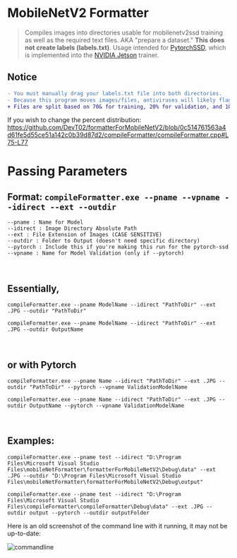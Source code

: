 # MobileNetV2 Formatter
> Compiles images into directories usable for mobilenetv2ssd training as well as the required text files. AKA "prepare a dataset." **This does not create labels (labels.txt)**. Usage intended for 
[PytorchSSD](https://github.com/qfgaohao/pytorch-ssd/), which is implemented into the [NVIDIA Jetson](https://github.com/dusty-nv/jetson-inference) trainer.

## Notice
```diff
- You must manually drag your labels.txt file into both directories. 
- Because this program moves images/files, antiviruses will likely flag it as malicious. Just exclude the program.
+ Files are split based on 70& for training, 20% for validation, and 10% for testing.  
```
If you wish to change the percent distribution:
https://github.com/DevT02/formatterForMobileNetV2/blob/0c514761563a4d61fe5d55ce51a142c0b39d87d2/compileFormatter/compileFormatter.cpp#L75-L77
# Passing Parameters
## Format: ``compileFormatter.exe --pname --vpname --idirect --ext --outdir``
```
--pname : Name for Model
--idirect : Image Directory Absolute Path
--ext : File Extension of Images (CASE SENSITIVE)
--outdir : Folder to Output (doesn't need specific directory)
--pytorch : Include this if you're making this run for the pytorch-ssd
--vpname : Name for Model Validation (only if --pytorch)
```
&nbsp;
## Essentially,

```compileFormatter.exe --pname ModelName --idirect "PathToDir" --ext .JPG --outdir "PathToDir"```

```compileFormatter.exe --pname ModelName --idirect "PathToDir" --ext .JPG --outdir OutputName```

&nbsp;

## or with Pytorch
```compileFormatter.exe --pname Name --idirect "PathToDir" --ext .JPG --outdir "PathToDir" --pytorch --vpname ValidationModelName```

```compileFormatter.exe --pname Name --idirect "PathToDir" --ext .JPG --outdir OutputName --pytorch --vpname ValidationModelName```


&nbsp;
## Examples:

```compileFormatter.exe --pname test --idirect "D:\Program Files\Microsoft Visual Studio Files\mobileNetFormatter\formatterForMobileNetV2\Debug\data" --ext .JPG --outdir "D:\Program Files\Microsoft Visual Studio Files\mobileNetFormatter\formatterForMobileNetV2\Debug\output"```


```compileFormatter.exe --pname test --idirect "D:\Program Files\Microsoft Visual Studio Files\compileFormatter\compileFormatter\Debug\data" --ext .JPG --outdir output --pytorch --outdir outputFolder```





Here is an old screenshot of the command line with it running, it may not be up-to-date:

![commandline](https://user-images.githubusercontent.com/40608267/200220476-f381d9d8-f1bf-40ce-92a9-03fd8f60afee.png)



